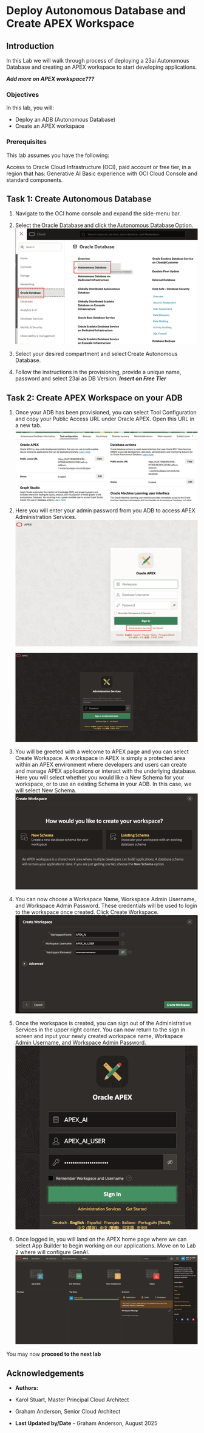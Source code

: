 # Deploy Autonomous Database and Create APEX Workspace

## Introduction

In this Lab we will walk through process of deploying a 23ai Autonomous Database and creating an APEX workspace to start developing applications.

***Add more on APEX workspace???***

### Objectives

In this lab, you will:
* Deploy an ADB (Autonomous Database)
* Create an APEX workspace

### Prerequisites

This lab assumes you have the following:

Access to Oracle Cloud Infrastructure (OCI), paid account or free tier, in a region that has:
Generative AI
Basic experience with OCI Cloud Console and standard components.

## Task 1: Create Autonomous Database

1. Navigate to the OCI home console and expand the side-menu bar. 

2. Select the Oracle Database and click the Autonomous Database Option. 
    ![OracleDB Autonomous](./images/oracleDBAutonomous.png  "")

3. Select your desired compartment and select Create Autonomous Database.  

4. Follow the instructions in the provisioning, provide a unique name, password and select 23ai as DB Version. ***Insert on Free Tier*** 

## Task 2: Create APEX Workspace on your ADB

1. Once your ADB has been provisioned, you can select Tool Configuration and copy your Public Access URL under Oracle APEX. Open this URL in a new tab. 
    ![ADB Tool Configuration](./images/adbToolConfiguration.png  "")

2. Here you will enter your admin password from you ADB to access APEX Administration Services.
    ![Click Admin Services](./images/clickAdminServices.png  "")
    
    ![Workspace Login](./images/workspaceLogin.png  "")

3. You will be greeted with a welcome to APEX page and you can select Create Workspace. A workspace in APEX is simply a protected area within an APEX environment where developers and users can create and manage APEX applications or interact with the underlying database. Here you will select whether you would like a New Schema for your workspace, or to use an existing Schema in your ADB. In this case, we will select New Schema.
    ![Workspace Creation](./images/workspaceCreation.png  "")

4. You can now choose a Workspace Name, Workspace Admin Username, and Workspace Admin Password. These credentials will be used to login to the workspace once created. Click Create Workspace.
    ![Workspace Credentials](./images/workspaceCredentials.png  "")

5. Once the workspace is created, you can sign out of the Administrative Services in the upper right corner. You can now return to the sign in screen and input your newly created workspace name, Workspace Admin Username, and Workspace Admin Password.
    ![Workspace First Login](./images/workspaceFirstLogin.png  "")

6. Once logged in, you will land on the APEX home page where we can select App Builder to begin working on our applications. Move on to Lab 2 where will configure GenAI.
    ![APEX Home Page](./images/apexHomePage.png  "")

You may now **proceed to the next lab**

## Acknowledgements

* **Authors:**
* Karol Stuart, Master Principal Cloud Architect 
* Graham Anderson, Senior Cloud Architect 

* **Last Updated by/Date** - Graham Anderson, August 2025